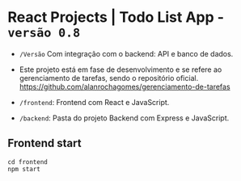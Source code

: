 # React Projects | Todo List App - `versão 0.8`

- `/Versão` Com integração com o backend: API e banco de dados.

- Este projeto está em fase de desenvolvimento e se refere ao gerenciamento de tarefas, sendo o repositório oficial.
https://github.com/alanrochagomes/gerenciamento-de-tarefas

- `/frontend`: Frontend com React e JavaScript.
- `/backend`: Pasta do projeto Backend com Express e JavaScript.

## Frontend start

```
cd frontend
npm start
```

